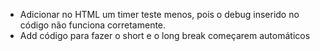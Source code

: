
 - Adicionar no HTML um timer teste menos, pois o debug inserido no código não funciona corretamente. 
 - Add código para fazer o short e o long break começarem automáticos